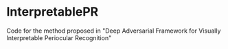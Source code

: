 # InterpretablePR
Code for the method proposed in "Deep Adversarial Framework for Visually Interpretable Periocular Recognition"
